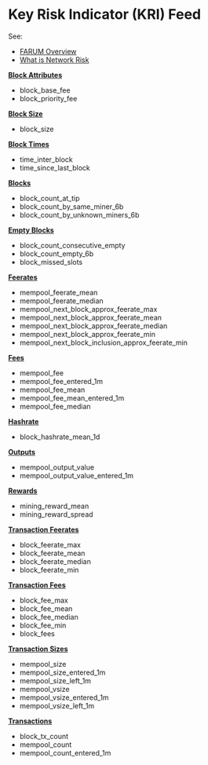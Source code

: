 # Key Risk Indicator (KRI) Feed

See:

* [FARUM Overview](../../farum-overview/)
* [What is Network Risk](../../farum-overview/what-is-network-risk.md)

[**Block Attributes**](block-attributes.md)

* block\_base\_fee
* block\_priority\_fee

[**Block Size**](block-size.md)

* block\_size

[**Block Times**](block-times.md)

* time\_inter\_block
* time\_since\_last\_block

[**Blocks**](blocks.md)

* block\_count\_at\_tip
* block\_count\_by\_same\_miner\_6b
* block\_count\_by\_unknown\_miners\_6b

[**Empty Blocks**](empty-blocks.md)

* block\_count\_consecutive\_empty
* block\_count\_empty\_6b
* block\_missed\_slots

[**Feerates**](feerates.md)

* mempool\_feerate\_mean
* mempool\_feerate\_median
* mempool\_next\_block\_approx\_feerate\_max
* mempool\_next\_block\_approx\_feerate\_mean
* mempool\_next\_block\_approx\_feerate\_median
* mempool\_next\_block\_approx\_feerate\_min
* mempool\_next\_block\_inclusion\_approx\_feerate\_min

[**Fees**](fees.md)

* mempool\_fee
* mempool\_fee\_entered\_1m
* mempool\_fee\_mean
* mempool\_fee\_mean\_entered\_1m
* mempool\_fee\_median

[**Hashrate**](hashrate.md)

* block\_hashrate\_mean\_1d

[**Outputs**](outputs.md)

* mempool\_output\_value
* mempool\_output\_value\_entered\_1m

[**Rewards**](rewards.md)

* mining\_reward\_mean
* mining\_reward\_spread

[**Transaction Feerates**](transaction-feerates.md)

* block\_feerate\_max
* block\_feerate\_mean
* block\_feerate\_median
* block\_feerate\_min

[**Transaction Fees**](transaction-fees.md)

* block\_fee\_max
* block\_fee\_mean
* block\_fee\_median
* block\_fee\_min
* block\_fees

[**Transaction Sizes**](transaction-sizes.md)

* mempool\_size
* mempool\_size\_entered\_1m
* mempool\_size\_left\_1m
* mempool\_vsize
* mempool\_vsize\_entered\_1m
* mempool\_vsize\_left\_1m

[**Transactions**](transactions.md)

* block\_tx\_count
* mempool\_count
* mempool\_count\_entered\_1m
